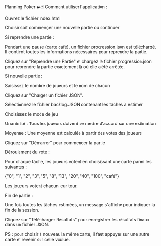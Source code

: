 Planning Poker ♠️♦️🃏
Comment utiliser l'application :

Ouvrez le fichier index.html

Choisir soit commençer une nouvelle partie ou continuer

Si reprendre une partie :

Pendant une pause (carte café), un fichier progression.json est téléchargé. Il contient toutes les informations nécessaires pour reprendre la partie.

Cliquez sur "Reprendre une Partie" et chargez le fichier progression.json pour reprendre la partie exactement là où elle a été arrêtée.

Si nouvelle partie :

Saisissez le nombre de joueurs et le nom de chacun

Cliquez sur "Charger un fichier JSON".

Sélectionnez le fichier backlog.JSON contenant les tâches à estimer

Choisissez le mode de jeu

Unanimité : Tous les joueurs doivent se mettre d'accord sur une estimation

Moyenne : Une moyenne est calculée à partir des votes des joueurs

Cliquez sur "Démarrer" pour commencer la partie

Déroulement du vote :

Pour chaque tâche, les joueurs votent en choisissant une carte parmi les suivantes :

{"0", "1", "2", "3", "5", "8", "13", "20", "40", "100", "café"}

Les joueurs votent chacun leur tour.

Fin de partie :

Une fois toutes les tâches estimées, un message s'affiche pour indiquer la fin de la session.

Cliquez sur "Télécharger Résultats" pour enregistrer les résultats finaux dans un fichier JSON.

PS : pour choisir à nouveau la même carte, il faut appuyer sur une autre carte et revenir sur celle voulue.
